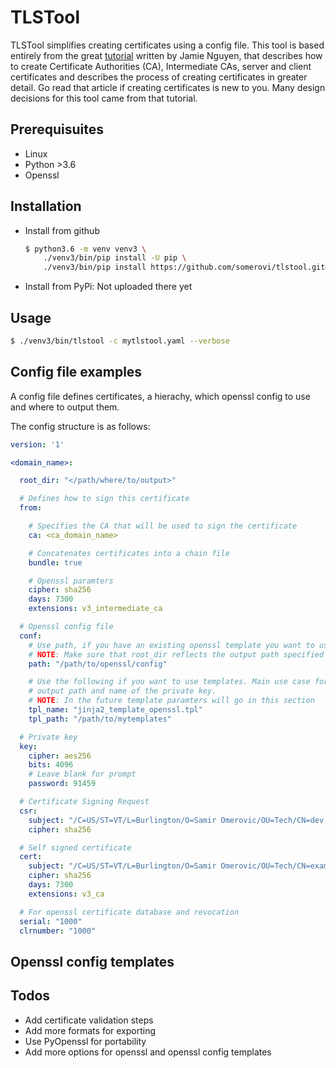 # TLSTool

TLSTool simplifies creating certificates using a config file. This tool is based entirely from the great [tutorial](https://jamielinux.com/docs/openssl-certificate-authority/introduction.html) written by Jamie Nguyen, that describes how to create Certificate Authorities (CA), Intermediate CAs, server and client certificates and describes the process of creating certificates in greater detail. Go read that article if creating certificates is new to you. Many design decisions for this tool came from that tutorial.

## Prerequisuites

* Linux
* Python >3.6
* Openssl

## Installation

* Install from github
  ```bash
  $ python3.6 -m venv venv3 \
      ./venv3/bin/pip install -U pip \
      ./venv3/bin/pip install https://github.com/somerovi/tlstool.git@1.0.0
  ```

* Install from PyPi: Not uploaded there yet

## Usage

```bash
$ ./venv3/bin/tlstool -c mytlstool.yaml --verbose
```

## Config file examples

A config file defines certificates, a hierachy, which openssl config to use and where to output them.

The config structure is as follows:

```yaml
version: '1'

<domain_name>:

  root_dir: "</path/where/to/output>"

  # Defines how to sign this certificate
  from:

    # Specifies the CA that will be used to sign the certificate
    ca: <ca_domain_name>

    # Concatenates certificates into a chain file
    bundle: true

    # Openssl paramters
    cipher: sha256
    days: 7300
    extensions: v3_intermediate_ca

  # Openssl config file
  conf:
    # Use path, if you have an existing openssl template you want to use
    # NOTE: Make sure that root_dir reflects the output path specified in your openssl config
    path: "/path/to/openssl/config"

    # Use the following if you want to use templates. Main use case for templates is customizing the
    # output path and name of the private key.
    # NOTE: In the future template paramters will go in this section
    tpl_name: "jinja2_template_openssl.tpl"
    tpl_path: "/path/to/mytemplates"

  # Private key
  key:
    cipher: aes256
    bits: 4096
    # Leave blank for prompt
    password: 91459

  # Certificate Signing Request
  csr:
    subject: "/C=US/ST=VT/L=Burlington/O=Samir Omerovic/OU=Tech/CN=dev.example.com"
    cipher: sha256

  # Self signed certificate
  cert:
    subject: "/C=US/ST=VT/L=Burlington/O=Samir Omerovic/OU=Tech/CN=example.com"
    cipher: sha256
    days: 7300
    extensions: v3_ca

  # For openssl certificate database and revocation
  serial: "1000"
  clrnumber: "1000"
```

## Openssl config templates

## Todos

* Add certificate validation steps
* Add more formats for exporting
* Use PyOpenssl for portability
* Add more options for openssl and openssl config templates

